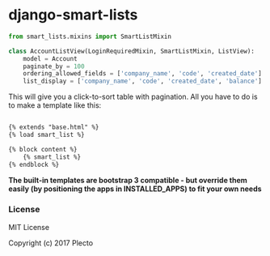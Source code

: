 # django-smart-lists

```python
from smart_lists.mixins import SmartListMixin

class AccountListView(LoginRequiredMixin, SmartListMixin, ListView):
    model = Account
    paginate_by = 100
    ordering_allowed_fields = ['company_name', 'code', 'created_date']
    list_display = ['company_name', 'code', 'created_date', 'balance']
```

This will give you a click-to-sort table with pagination. All you have to do is to make a template like this:

```html

{% extends "base.html" %}
{% load smart_list %}

{% block content %}
    {% smart_list %}
{% endblock %}

```
**The built-in templates are bootstrap 3 compatible - but override them easily (by positioning the apps in INSTALLED_APPS) to fit your own needs**

### License

MIT License

Copyright (c) 2017 Plecto
